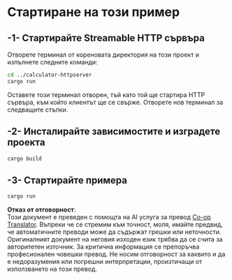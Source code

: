 <!--
CO_OP_TRANSLATOR_METADATA:
{
  "original_hash": "aa5122c6d9868b4b566586f27577ca47",
  "translation_date": "2025-08-18T23:43:43+00:00",
  "source_file": "03-GettingStarted/06-http-streaming/solution/rust/calculator-httpclient/README.md",
  "language_code": "bg"
}
-->
# Стартиране на този пример

## -1- Стартирайте Streamable HTTP сървъра

Отворете терминал от кореновата директория на този проект и изпълнете следните команди:

```bash
cd ../calculator-httpserver
cargo run
```

Оставете този терминал отворен, тъй като той ще стартира HTTP сървъра, към който клиентът ще се свърже. Отворете нов терминал за следващите стъпки.

## -2- Инсталирайте зависимостите и изградете проекта

```bash
cargo build
```

## -3- Стартирайте примера

```bash
cargo run
```

**Отказ от отговорност**:  
Този документ е преведен с помощта на AI услуга за превод [Co-op Translator](https://github.com/Azure/co-op-translator). Въпреки че се стремим към точност, моля, имайте предвид, че автоматичните преводи може да съдържат грешки или неточности. Оригиналният документ на неговия изходен език трябва да се счита за авторитетен източник. За критична информация се препоръчва професионален човешки превод. Не носим отговорност за каквито и да е недоразумения или погрешни интерпретации, произтичащи от използването на този превод.